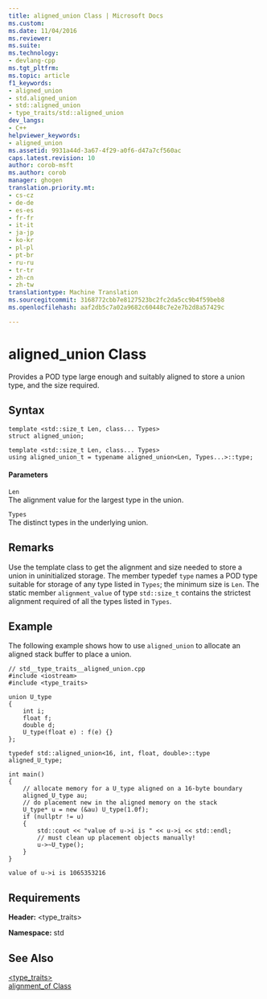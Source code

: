 ```yaml
---
title: aligned_union Class | Microsoft Docs
ms.custom: 
ms.date: 11/04/2016
ms.reviewer: 
ms.suite: 
ms.technology:
- devlang-cpp
ms.tgt_pltfrm: 
ms.topic: article
f1_keywords:
- aligned_union
- std.aligned_union
- std::aligned_union
- type_traits/std::aligned_union
dev_langs:
- C++
helpviewer_keywords:
- aligned_union
ms.assetid: 9931a44d-3a67-4f29-a0f6-d47a7cf560ac
caps.latest.revision: 10
author: corob-msft
ms.author: corob
manager: ghogen
translation.priority.mt:
- cs-cz
- de-de
- es-es
- fr-fr
- it-it
- ja-jp
- ko-kr
- pl-pl
- pt-br
- ru-ru
- tr-tr
- zh-cn
- zh-tw
translationtype: Machine Translation
ms.sourcegitcommit: 3168772cbb7e8127523bc2fc2da5cc9b4f59beb8
ms.openlocfilehash: aaf2db5c7a02a9682c60448c7e2e7b2d8a57429c

---
```

# aligned_union Class
Provides a POD type large enough and suitably aligned to store a union type, and the size required.  
  
## Syntax  
  
```  
template <std::size_t Len, class... Types>  
struct aligned_union;  
 
template <std::size_t Len, class... Types>  
using aligned_union_t = typename aligned_union<Len, Types...>::type;  
```  
  
#### Parameters  
 `Len`  
 The alignment value for the largest type in the union.  
  
 `Types`  
 The distinct types in the underlying union.  
  
## Remarks  
 Use the template class to get the alignment and size needed to store a union in uninitialized storage. The member typedef `type` names a POD type suitable for storage of any type listed in `Types`; the minimum size is `Len`. The static member `alignment_value` of type `std::size_t` contains the strictest alignment required of all the types listed in `Types`.  
  
## Example  
 The following example shows how to use `aligned_union` to allocate an aligned stack buffer to place a union.  
  
```  
// std__type_traits__aligned_union.cpp  
#include <iostream>  
#include <type_traits>  
  
union U_type  
{  
    int i;  
    float f;  
    double d;  
    U_type(float e) : f(e) {}  
};  
  
typedef std::aligned_union<16, int, float, double>::type aligned_U_type;  
  
int main()  
{  
    // allocate memory for a U_type aligned on a 16-byte boundary  
    aligned_U_type au;  
    // do placement new in the aligned memory on the stack  
    U_type* u = new (&au) U_type(1.0f);  
    if (nullptr != u)  
    {  
        std::cout << "value of u->i is " << u->i << std::endl;  
        // must clean up placement objects manually!  
        u->~U_type();  
    }  
}  
```  
  
```Output  
value of u->i is 1065353216  
```  
  
## Requirements  
 **Header:** <type_traits>  
  
 **Namespace:** std  
  
## See Also  
 [<type_traits>](../standard-library/type-traits.md)   
 [alignment_of Class](../standard-library/alignment-of-class.md)



<!--HONumber=Jan17_HO2-->


